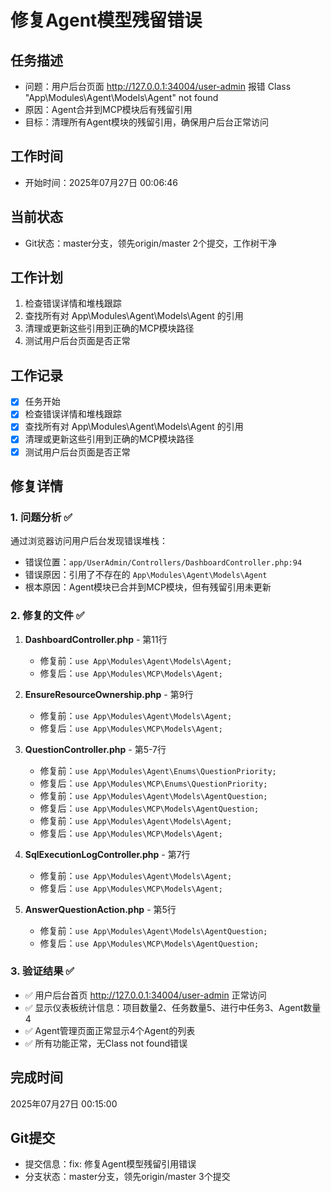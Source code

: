 # 修复Agent模型残留错误

## 任务描述
- 问题：用户后台页面 http://127.0.0.1:34004/user-admin 报错 Class "App\Modules\Agent\Models\Agent" not found
- 原因：Agent合并到MCP模块后有残留引用
- 目标：清理所有Agent模块的残留引用，确保用户后台正常访问

## 工作时间
- 开始时间：2025年07月27日 00:06:46

## 当前状态
- Git状态：master分支，领先origin/master 2个提交，工作树干净

## 工作计划
1. 检查错误详情和堆栈跟踪
2. 查找所有对 App\Modules\Agent\Models\Agent 的引用
3. 清理或更新这些引用到正确的MCP模块路径
4. 测试用户后台页面是否正常

## 工作记录
- [x] 任务开始
- [x] 检查错误详情和堆栈跟踪
- [x] 查找所有对 App\Modules\Agent\Models\Agent 的引用
- [x] 清理或更新这些引用到正确的MCP模块路径
- [x] 测试用户后台页面是否正常

## 修复详情

### 1. 问题分析 ✅
通过浏览器访问用户后台发现错误堆栈：
- 错误位置：`app/UserAdmin/Controllers/DashboardController.php:94`
- 错误原因：引用了不存在的 `App\Modules\Agent\Models\Agent`
- 根本原因：Agent模块已合并到MCP模块，但有残留引用未更新

### 2. 修复的文件 ✅
1. **DashboardController.php** - 第11行
   - 修复前：`use App\Modules\Agent\Models\Agent;`
   - 修复后：`use App\Modules\MCP\Models\Agent;`

2. **EnsureResourceOwnership.php** - 第9行
   - 修复前：`use App\Modules\Agent\Models\Agent;`
   - 修复后：`use App\Modules\MCP\Models\Agent;`

3. **QuestionController.php** - 第5-7行
   - 修复前：`use App\Modules\Agent\Enums\QuestionPriority;`
   - 修复后：`use App\Modules\MCP\Enums\QuestionPriority;`
   - 修复前：`use App\Modules\Agent\Models\AgentQuestion;`
   - 修复后：`use App\Modules\MCP\Models\AgentQuestion;`
   - 修复前：`use App\Modules\Agent\Models\Agent;`
   - 修复后：`use App\Modules\MCP\Models\Agent;`

4. **SqlExecutionLogController.php** - 第7行
   - 修复前：`use App\Modules\Agent\Models\Agent;`
   - 修复后：`use App\Modules\MCP\Models\Agent;`

5. **AnswerQuestionAction.php** - 第5行
   - 修复前：`use App\Modules\Agent\Models\AgentQuestion;`
   - 修复后：`use App\Modules\MCP\Models\AgentQuestion;`

### 3. 验证结果 ✅
- ✅ 用户后台首页 http://127.0.0.1:34004/user-admin 正常访问
- ✅ 显示仪表板统计信息：项目数量2、任务数量5、进行中任务3、Agent数量4
- ✅ Agent管理页面正常显示4个Agent的列表
- ✅ 所有功能正常，无Class not found错误

## 完成时间
2025年07月27日 00:15:00

## Git提交
- 提交信息：fix: 修复Agent模型残留引用错误
- 分支状态：master分支，领先origin/master 3个提交
